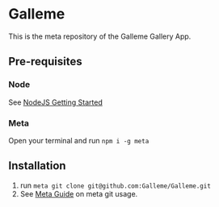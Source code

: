 # Galleme

This is the meta repository of the Galleme Gallery App.

## Pre-requisites
### Node
See [NodeJS Getting Started](https://nodejs.org/en/docs/guides/getting-started-guide/)

### Meta
Open your terminal and run `npm i -g meta` 

## Installation
1. run `meta git clone git@github.com:Galleme/Galleme.git`
2. See [Meta Guide](https://github.com/mateodelnorte/meta) on meta git usage.
